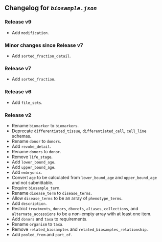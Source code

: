 ## Changelog for *`biosample.json`*

### Release v9

* Add `modification`.

### Minor changes since Release v7

* Add `sorted_fraction_detail`.

### Release v7

* Add `sorted_fraction`.

### Release v6

* Add `file_sets`.

### Release v2

* Rename `biomarker` to `biomarkers`.
* Deprecate `differentiated_tissue`, `differentiated_cell`, `cell_line` schemas.
* Rename `donor` to `donors`.
* Add `revoke_detail`.
* Rename `donors` to `donor`.
* Remove `life_stage`.
* Add `lower_bound_age`.
* Add `upper_bound_age`.
* Add `embryonic`.
* Convert `age` to be calculated from `lower_bound_age` and `upper_bound_age` and not submittable.
* Require `biosample_term`.
* Rename `disease_term` to `disease_terms`.
* Allow `disease_terms` to be an array of `phenotype_terms`.
* Add `description`.
* Restrict `treatments`, `donors`, `dbxrefs`, `aliases`, `collections`, and `alternate_accessions` to be a non-empty array with at least one item.
* Add `donors` and `taxa` to requirements.
* Rename `organism` to `taxa`.
* Remove `related_biosamples` and `related_biosamples_relationship`.
* Add `pooled_from` and `part_of`.
